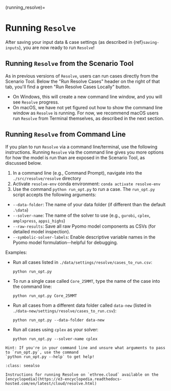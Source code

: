 (running_resolve)=
# Running `Resolve`

After saving your input data & case settings (as described in {ref}`saving-inputs`), you are now ready 
to run `Resolve`!

## Running `Resolve` from the Scenario Tool

As in previous versions of `Resolve`, users can run cases directly from the Scenario Tool. 
Below the "Run Resolve Cases" header on the right of that tab, you'll find a green "Run Resolve Cases Locally" 
button. 
- On Windows, this will create a new command line window, and you will see `Resolve` progress. 
- On macOS, we have not yet figured out how to show the command line window as `Resolve` is running. 
  For now, we recommend macOS users run `Resolve` from Terminal themselves, as described in the next section. 

## Running `Resolve` from Command Line

If you plan to run `Resolve` via a command line/terminal, use the following instructions. 
Running `Resolve` via the command line gives you more options for how the model is run than are exposed in the 
Scenario Tool, as discussed below.

1. In a command line (e.g., Command Prompt), navigate into the `./src/resolve/resolve` directory
2. Activate `resolve-env` conda environment: `conda activate resolve-env`
3. Use the command `python run_opt.py` to run a case. The `run_opt.py` script accepts the following arguments:
- `--data-folder`: The name of your data folder (if different than the default `.\data`)
- `--solver-name`: The name of the solver to use (e.g., `gurobi`, `cplex`, `amplxpress`, `appsi_highs`)
- `--raw-results`: Save all raw Pyomo model components as CSVs (for detailed model inspection).
- `--symbolic-solver-labels`: Enable descriptive variable names in the Pyomo model formulation--helpful for debugging.

Examples:
- Run all cases listed in `./data/settings/resolve/cases_to_run.csv`:
  ```
  python run_opt.py 
  ```
- To run a single case called `Core_25MMT`, type the name of the case into the command line:
  ```
  python run_opt.py Core_25MMT
  ```
- Run all cases from a different data folder called `data-new` (listed in `./data-new/settings/resolve/cases_to_run.csv`):
  ```
  python run_opt.py --data-folder data-new
  ```
- Run all cases using `cplex` as your solver:
  ```
  python run_opt.py --solver-name cplex
  ```


```{note}
Hint: If you're in your command line and unsure what arguments to pass to `run_opt.py`, use the command 
`python run_opt.py --help` to get help!
```

```{admonition} Note for E3 Staff
:class: seealso

Instructions for running Resolve on `ethree.cloud` available on the [encyclopedia](https://e3-encyclopedia.readthedocs-hosted.com/en/latest/cloud/resolve.html)
```
